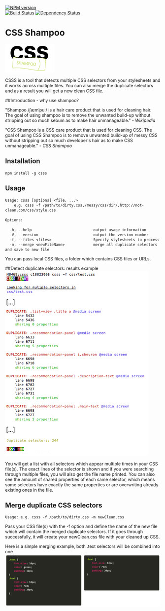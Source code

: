 [![NPM version](https://img.shields.io/npm/v/csss.svg?style=flat)](https://www.npmjs.com/package/csss)  
[![Build Status](https://travis-ci.org/webycel/csss.svg?branch=merging)](https://travis-ci.org/webycel/csss)
[![Dependency Status](https://img.shields.io/david/webycel/csss.svg?style=flat)](https://david-dm.org/webycel/csss)

# CSS Shampoo

![CSS Shampoo results example](/img/csss_logo.png?raw=true)

CSSS is a tool that detects multiple CSS selectors from your stylesheets and it works across multiple files. You can also merge the duplicate selectors and as a result you will get a new clean CSS file.

##Introduction - why use shampoo?

"Shampoo /ʃæmˈpuː/ is a hair care product that is used for cleaning hair. The goal of using shampoo is to remove the unwanted build-up without stripping out so much sebum as to make hair unmanageable." - <i>Wikipedia</i>

"CSS Shampoo is a CSS care product that is used for cleaning CSS. The goal of using CSS Shampoo is to remove unwanted build-up of messy CSS without stripping out so much developer's hair as to make CSS unmanageable." - <i>CSS Shampoo</i>

## Installation

```shell
npm install -g csss
```

## Usage

```
Usage: csss [options] <file, ...>
    e.g. csss -f /path/to/dirty.css,/messy/css/dir/,http://not-clean.com/css/style.css

Options:

  -h, --help                            output usage information
  -V, --version                         output the version number
  -f, --files <files>                   Specify stylesheets to process
  -m, --merge <newFileName>             merge all duplicate selectors and save to new file
```
You can pass local CSS files, a folder which contains CSS files or URLs.

##Detect duplicate selectors: results example
![CSS Shampoo results example](/img/example-results.png?raw=true)

You will get a list with all selectors which appear multiple times in your CSS file(s). The exact lines of the selector is shown and if you were searching through multiple files, you will also get the file name printed.
You can also see the amount of shared properties of each same selector, which means some selectors have exactly the same properties or are overwriting already existing ones in the file.

## Merge duplicate CSS selectors
```
Usage: e.g. csss -f /path/to/dirty.css -m newClean.css
```
Pass your CSS file(s) with the -f option and define the name of the new file which will contain the merged duplicate selectors. If it goes through successfully, it will create your newClean.css file with your cleaned up CSS.

Here is a simple merging example, both .text selectors will be combined into one
![CSS Shampoo results example](/img/merge-simple.png?raw=true)
